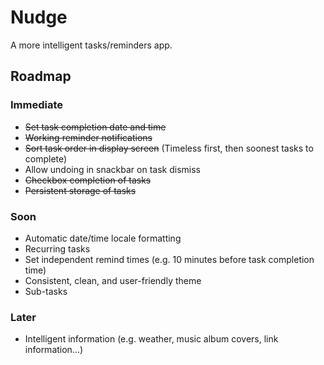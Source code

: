 # Nudge

A more intelligent tasks/reminders app.

## Roadmap
### Immediate
- ~~Set task completion date and time~~
- ~~Working reminder notifications~~
- ~~Sort task order in display screen~~ (Timeless first, then soonest tasks to complete)
- Allow undoing in snackbar on task dismiss
- ~~Checkbox completion of tasks~~
- ~~Persistent storage of tasks~~
### Soon
- Automatic date/time locale formatting
- Recurring tasks
- Set independent remind times (e.g. 10 minutes before task completion time)
- Consistent, clean, and user-friendly theme
- Sub-tasks
### Later
- Intelligent information (e.g. weather, music album covers, link information...)
